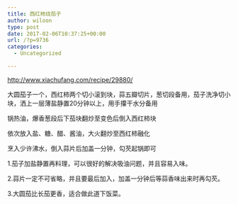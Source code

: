 ```yaml
---
title: 西红柿烧茄子
author: wiloon
type: post
date: 2017-02-06T10:37:25+00:00
url: /?p=9736
categories:
  - Uncategorized

---
```

http://www.xiachufang.com/recipe/29880/

大圆茄子一个，西红柿两个切小滚到块，蒜五瓣切片，葱切段备用，茄子洗净切小块，洒上一层薄盐静置20分钟以上，用手攥干水分备用

锅热油，爆香葱段后下茄块翻炒至变色后倒入西红柿块

依次放入盐、糖、醋、酱油，大火翻炒至西红柿融化

烹入少许沸水，倒入蒜片后加盖一分钟，勾芡起锅即可



1.茄子加盐静置再料理，可以很好的解决吸油问题，并且容易入味。
  
2.蒜片一定不可省略，并且要最后加入，加盖一分钟后等蒜香味出来时再勾芡。
  
3.大圆茄比长茄更香，适合做此道下饭菜。